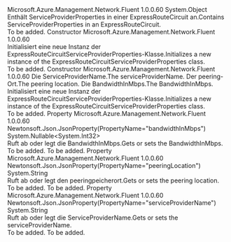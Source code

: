 <Type Name="ExpressRouteCircuitServiceProviderProperties" FullName="Microsoft.Azure.Management.Network.Fluent.Models.ExpressRouteCircuitServiceProviderProperties">
  <TypeSignature Language="C#" Value="public class ExpressRouteCircuitServiceProviderProperties" />
  <TypeSignature Language="ILAsm" Value=".class public auto ansi beforefieldinit ExpressRouteCircuitServiceProviderProperties extends System.Object" />
  <TypeSignature Language="DocId" Value="T:Microsoft.Azure.Management.Network.Fluent.Models.ExpressRouteCircuitServiceProviderProperties" />
  <TypeSignature Language="VB.NET" Value="Public Class ExpressRouteCircuitServiceProviderProperties" />
  <TypeSignature Language="F#" Value="type ExpressRouteCircuitServiceProviderProperties = class" />
  <AssemblyInfo>
    <AssemblyName>Microsoft.Azure.Management.Network.Fluent</AssemblyName>
    <AssemblyVersion>1.0.0.60</AssemblyVersion>
  </AssemblyInfo>
  <Base>
    <BaseTypeName>System.Object</BaseTypeName>
  </Base>
  <Interfaces />
  <Docs>
    <summary>
            <span data-ttu-id="3b53d-101">Enthält ServiceProviderProperties in einer ExpressRouteCircuit an.</span><span class="sxs-lookup"><span data-stu-id="3b53d-101">Contains ServiceProviderProperties in an ExpressRouteCircuit.</span></span>
            </summary>
    <remarks>To be added.</remarks>
  </Docs>
  <Members>
    <Member MemberName=".ctor">
      <MemberSignature Language="C#" Value="public ExpressRouteCircuitServiceProviderProperties ();" />
      <MemberSignature Language="ILAsm" Value=".method public hidebysig specialname rtspecialname instance void .ctor() cil managed" />
      <MemberSignature Language="DocId" Value="M:Microsoft.Azure.Management.Network.Fluent.Models.ExpressRouteCircuitServiceProviderProperties.#ctor" />
      <MemberSignature Language="VB.NET" Value="Public Sub New ()" />
      <MemberType>Constructor</MemberType>
      <AssemblyInfo>
        <AssemblyName>Microsoft.Azure.Management.Network.Fluent</AssemblyName>
        <AssemblyVersion>1.0.0.60</AssemblyVersion>
      </AssemblyInfo>
      <Parameters />
      <Docs>
        <summary>
            <span data-ttu-id="3b53d-102">Initialisiert eine neue Instanz der ExpressRouteCircuitServiceProviderProperties-Klasse.</span><span class="sxs-lookup"><span data-stu-id="3b53d-102">Initializes a new instance of the ExpressRouteCircuitServiceProviderProperties class.</span></span>
            </summary>
        <remarks>To be added.</remarks>
      </Docs>
    </Member>
    <Member MemberName=".ctor">
      <MemberSignature Language="C#" Value="public ExpressRouteCircuitServiceProviderProperties (string serviceProviderName = null, string peeringLocation = null, Nullable&lt;int&gt; bandwidthInMbps = null);" />
      <MemberSignature Language="ILAsm" Value=".method public hidebysig specialname rtspecialname instance void .ctor(string serviceProviderName, string peeringLocation, valuetype System.Nullable`1&lt;int32&gt; bandwidthInMbps) cil managed" />
      <MemberSignature Language="DocId" Value="M:Microsoft.Azure.Management.Network.Fluent.Models.ExpressRouteCircuitServiceProviderProperties.#ctor(System.String,System.String,System.Nullable{System.Int32})" />
      <MemberSignature Language="VB.NET" Value="Public Sub New (Optional serviceProviderName As String = null, Optional peeringLocation As String = null, Optional bandwidthInMbps As Nullable(Of Integer) = null)" />
      <MemberSignature Language="F#" Value="new Microsoft.Azure.Management.Network.Fluent.Models.ExpressRouteCircuitServiceProviderProperties : string * string * Nullable&lt;int&gt; -&gt; Microsoft.Azure.Management.Network.Fluent.Models.ExpressRouteCircuitServiceProviderProperties" Usage="new Microsoft.Azure.Management.Network.Fluent.Models.ExpressRouteCircuitServiceProviderProperties (serviceProviderName, peeringLocation, bandwidthInMbps)" />
      <MemberType>Constructor</MemberType>
      <AssemblyInfo>
        <AssemblyName>Microsoft.Azure.Management.Network.Fluent</AssemblyName>
        <AssemblyVersion>1.0.0.60</AssemblyVersion>
      </AssemblyInfo>
      <Parameters>
        <Parameter Name="serviceProviderName" Type="System.String" />
        <Parameter Name="peeringLocation" Type="System.String" />
        <Parameter Name="bandwidthInMbps" Type="System.Nullable&lt;System.Int32&gt;" />
      </Parameters>
      <Docs>
        <param name="serviceProviderName"><span data-ttu-id="3b53d-103">Die ServiceProviderName.</span><span class="sxs-lookup"><span data-stu-id="3b53d-103">The serviceProviderName.</span></span></param>
        <param name="peeringLocation"><span data-ttu-id="3b53d-104">Der peering-Ort.</span><span class="sxs-lookup"><span data-stu-id="3b53d-104">The peering location.</span></span></param>
        <param name="bandwidthInMbps"><span data-ttu-id="3b53d-105">Die BandwidthInMbps.</span><span class="sxs-lookup"><span data-stu-id="3b53d-105">The BandwidthInMbps.</span></span></param>
        <summary>
            <span data-ttu-id="3b53d-106">Initialisiert eine neue Instanz der ExpressRouteCircuitServiceProviderProperties-Klasse.</span><span class="sxs-lookup"><span data-stu-id="3b53d-106">Initializes a new instance of the ExpressRouteCircuitServiceProviderProperties class.</span></span>
            </summary>
        <remarks>To be added.</remarks>
      </Docs>
    </Member>
    <Member MemberName="BandwidthInMbps">
      <MemberSignature Language="C#" Value="public Nullable&lt;int&gt; BandwidthInMbps { get; set; }" />
      <MemberSignature Language="ILAsm" Value=".property instance valuetype System.Nullable`1&lt;int32&gt; BandwidthInMbps" />
      <MemberSignature Language="DocId" Value="P:Microsoft.Azure.Management.Network.Fluent.Models.ExpressRouteCircuitServiceProviderProperties.BandwidthInMbps" />
      <MemberSignature Language="VB.NET" Value="Public Property BandwidthInMbps As Nullable(Of Integer)" />
      <MemberSignature Language="F#" Value="member this.BandwidthInMbps : Nullable&lt;int&gt; with get, set" Usage="Microsoft.Azure.Management.Network.Fluent.Models.ExpressRouteCircuitServiceProviderProperties.BandwidthInMbps" />
      <MemberType>Property</MemberType>
      <AssemblyInfo>
        <AssemblyName>Microsoft.Azure.Management.Network.Fluent</AssemblyName>
        <AssemblyVersion>1.0.0.60</AssemblyVersion>
      </AssemblyInfo>
      <Attributes>
        <Attribute>
          <AttributeName>Newtonsoft.Json.JsonProperty(PropertyName="bandwidthInMbps")</AttributeName>
        </Attribute>
      </Attributes>
      <ReturnValue>
        <ReturnType>System.Nullable&lt;System.Int32&gt;</ReturnType>
      </ReturnValue>
      <Docs>
        <summary>
            <span data-ttu-id="3b53d-107">Ruft ab oder legt die BandwidthInMbps.</span><span class="sxs-lookup"><span data-stu-id="3b53d-107">Gets or sets the BandwidthInMbps.</span></span>
            </summary>
        <value>To be added.</value>
        <remarks>To be added.</remarks>
      </Docs>
    </Member>
    <Member MemberName="PeeringLocation">
      <MemberSignature Language="C#" Value="public string PeeringLocation { get; set; }" />
      <MemberSignature Language="ILAsm" Value=".property instance string PeeringLocation" />
      <MemberSignature Language="DocId" Value="P:Microsoft.Azure.Management.Network.Fluent.Models.ExpressRouteCircuitServiceProviderProperties.PeeringLocation" />
      <MemberSignature Language="VB.NET" Value="Public Property PeeringLocation As String" />
      <MemberSignature Language="F#" Value="member this.PeeringLocation : string with get, set" Usage="Microsoft.Azure.Management.Network.Fluent.Models.ExpressRouteCircuitServiceProviderProperties.PeeringLocation" />
      <MemberType>Property</MemberType>
      <AssemblyInfo>
        <AssemblyName>Microsoft.Azure.Management.Network.Fluent</AssemblyName>
        <AssemblyVersion>1.0.0.60</AssemblyVersion>
      </AssemblyInfo>
      <Attributes>
        <Attribute>
          <AttributeName>Newtonsoft.Json.JsonProperty(PropertyName="peeringLocation")</AttributeName>
        </Attribute>
      </Attributes>
      <ReturnValue>
        <ReturnType>System.String</ReturnType>
      </ReturnValue>
      <Docs>
        <summary>
            <span data-ttu-id="3b53d-108">Ruft ab oder legt den peeringpeicherort.</span><span class="sxs-lookup"><span data-stu-id="3b53d-108">Gets or sets the peering location.</span></span>
            </summary>
        <value>To be added.</value>
        <remarks>To be added.</remarks>
      </Docs>
    </Member>
    <Member MemberName="ServiceProviderName">
      <MemberSignature Language="C#" Value="public string ServiceProviderName { get; set; }" />
      <MemberSignature Language="ILAsm" Value=".property instance string ServiceProviderName" />
      <MemberSignature Language="DocId" Value="P:Microsoft.Azure.Management.Network.Fluent.Models.ExpressRouteCircuitServiceProviderProperties.ServiceProviderName" />
      <MemberSignature Language="VB.NET" Value="Public Property ServiceProviderName As String" />
      <MemberSignature Language="F#" Value="member this.ServiceProviderName : string with get, set" Usage="Microsoft.Azure.Management.Network.Fluent.Models.ExpressRouteCircuitServiceProviderProperties.ServiceProviderName" />
      <MemberType>Property</MemberType>
      <AssemblyInfo>
        <AssemblyName>Microsoft.Azure.Management.Network.Fluent</AssemblyName>
        <AssemblyVersion>1.0.0.60</AssemblyVersion>
      </AssemblyInfo>
      <Attributes>
        <Attribute>
          <AttributeName>Newtonsoft.Json.JsonProperty(PropertyName="serviceProviderName")</AttributeName>
        </Attribute>
      </Attributes>
      <ReturnValue>
        <ReturnType>System.String</ReturnType>
      </ReturnValue>
      <Docs>
        <summary>
            <span data-ttu-id="3b53d-109">Ruft ab oder legt die ServiceProviderName.</span><span class="sxs-lookup"><span data-stu-id="3b53d-109">Gets or sets the serviceProviderName.</span></span>
            </summary>
        <value>To be added.</value>
        <remarks>To be added.</remarks>
      </Docs>
    </Member>
  </Members>
</Type>